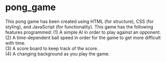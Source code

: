 # pong_game

This pong game has been created using HTML (for structure), CSS (for styling), and JavaScript (for functionality).
This game has the following features programmed:
(1) A simple AI in order to play against an opponent.  
(2) A time-dependent ball speed in order for the game to get more difficult with time.  
(3) A score board to keep track of the score.  
(4) A changing background as you play the game.  
